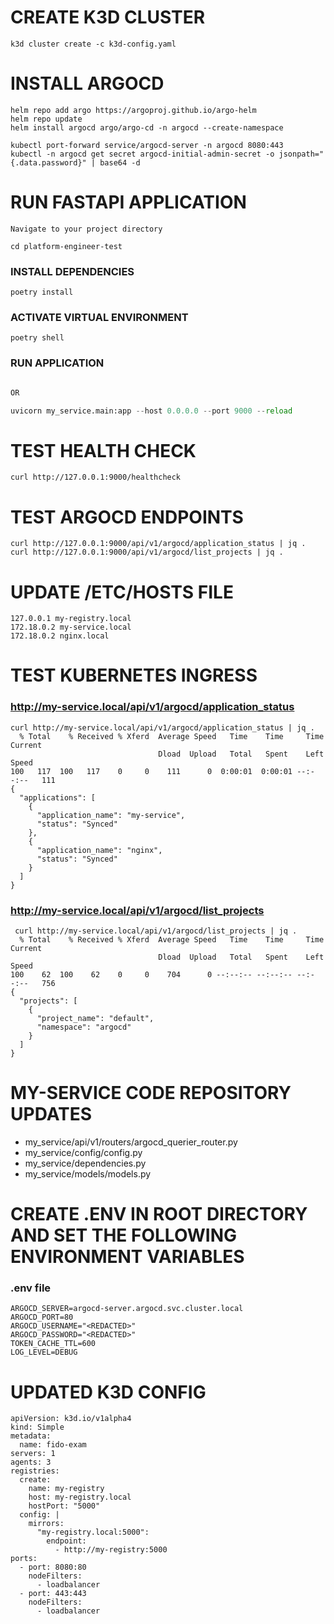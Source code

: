 # CREATE K3D CLUSTER
`k3d cluster create -c k3d-config.yaml`


# INSTALL ARGOCD

```
helm repo add argo https://argoproj.github.io/argo-helm
helm repo update
helm install argocd argo/argo-cd -n argocd --create-namespace 

kubectl port-forward service/argocd-server -n argocd 8080:443
kubectl -n argocd get secret argocd-initial-admin-secret -o jsonpath="{.data.password}" | base64 -d
```


# RUN FASTAPI APPLICATION

```
Navigate to your project directory

cd platform-engineer-test
```
### INSTALL DEPENDENCIES

`poetry install`

### ACTIVATE VIRTUAL ENVIRONMENT

`poetry shell`

### RUN APPLICATION

```python -m my_service.main

OR

uvicorn my_service.main:app --host 0.0.0.0 --port 9000 --reload

```



# TEST HEALTH CHECK

`curl http://127.0.0.1:9000/healthcheck`




# TEST ARGOCD ENDPOINTS

```
curl http://127.0.0.1:9000/api/v1/argocd/application_status | jq .
curl http://127.0.0.1:9000/api/v1/argocd/list_projects | jq .
```


# UPDATE /ETC/HOSTS FILE

```
127.0.0.1 my-registry.local
172.18.0.2 my-service.local
172.18.0.2 nginx.local

```

# TEST KUBERNETES INGRESS

###  http://my-service.local/api/v1/argocd/application_status
```
curl http://my-service.local/api/v1/argocd/application_status | jq .
  % Total    % Received % Xferd  Average Speed   Time    Time     Time  Current
                                 Dload  Upload   Total   Spent    Left  Speed
100   117  100   117    0     0    111      0  0:00:01  0:00:01 --:--:--   111
{
  "applications": [
    {
      "application_name": "my-service",
      "status": "Synced"
    },
    {
      "application_name": "nginx",
      "status": "Synced"
    }
  ]
}
```

### http://my-service.local/api/v1/argocd/list_projects
```
 curl http://my-service.local/api/v1/argocd/list_projects | jq .
  % Total    % Received % Xferd  Average Speed   Time    Time     Time  Current
                                 Dload  Upload   Total   Spent    Left  Speed
100    62  100    62    0     0    704      0 --:--:-- --:--:-- --:--:--   756
{
  "projects": [
    {
      "project_name": "default",
      "namespace": "argocd"
    }
  ]
}
```

# MY-SERVICE CODE REPOSITORY UPDATES
- my_service/api/v1/routers/argocd_querier_router.py
- my_service/config/config.py
- my_service/dependencies.py
- my_service/models/models.py


# CREATE .ENV IN ROOT DIRECTORY AND SET THE FOLLOWING ENVIRONMENT VARIABLES

### .env file
```
ARGOCD_SERVER=argocd-server.argocd.svc.cluster.local
ARGOCD_PORT=80
ARGOCD_USERNAME="<REDACTED>"
ARGOCD_PASSWORD="<REDACTED>"
TOKEN_CACHE_TTL=600
LOG_LEVEL=DEBUG
```

# UPDATED K3D CONFIG 

```
apiVersion: k3d.io/v1alpha4
kind: Simple
metadata:
  name: fido-exam
servers: 1
agents: 3
registries:
  create:
    name: my-registry
    host: my-registry.local
    hostPort: "5000"
  config: |
    mirrors:
      "my-registry.local:5000":
        endpoint:
          - http://my-registry:5000
ports:
  - port: 8080:80
    nodeFilters:
      - loadbalancer
  - port: 443:443
    nodeFilters:
      - loadbalancer

```